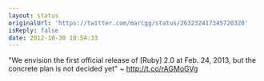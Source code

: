 ```yaml
---
layout: status
originalUrl: 'https://twitter.com/marcgg/status/263232417345720320'
isReply: false
date: 2012-10-30 10:54:33
---
```


"We envision the first official release of [Ruby] 2.0 at Feb. 24, 2013, but the concrete plan is not decided yet" ~ http://t.co/rAGMoGVg
